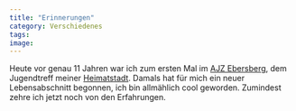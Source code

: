 ```yaml
---
title: "Erinnerungen"
category: Verschiedenes
tags: 
image: 
---
```


Heute vor genau 11 Jahren war ich zum ersten Mal im [AJZ Ebersberg](http://www.ajz-ebe.de/), dem Jugendtreff meiner [Heimatstadt](http://www.ebersberg.de/). Damals hat für mich ein neuer Lebensabschnitt begonnen, ich bin allmählich cool geworden. Zumindest zehre ich jetzt noch von den Erfahrungen.

